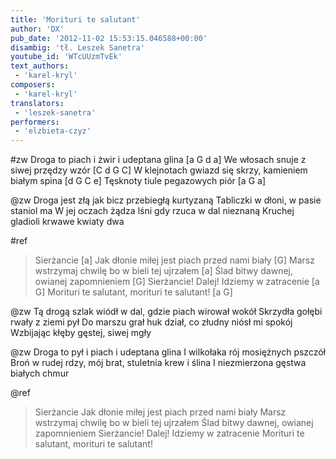 ```yaml
---
title: 'Morituri te salutant'
author: 'DX'
pub_date: '2012-11-02 15:53:15.046588+00:00'
disambig: 'tł. Leszek Sanetra'
youtube_id: 'WTcUUzmTvEk'
text_authors:
 - 'karel-kryl'
composers:
 - 'karel-kryl'
translators:
 - 'leszek-sanetra'
performers:
 - 'elzbieta-czyz'
---
```


#zw
Droga to piach i żwir i udeptana glina [a G d a]
We włosach snuje z siwej przędzy wzór [C d G C]
W klejnotach gwiazd się skrzy, kamieniem białym spina [d G C e]
Tęsknoty tiule pegazowych piór [a G a]

@zw
Droga jest złą jak bicz przebiegłą kurtyzaną
Tabliczki w dłoni, w pasie staniol ma
W jej oczach żądza lśni gdy rzuca w dal nieznaną
Kruchej gladioli krwawe kwiaty dwa

#ref
>Sierżancie [a]
>Jak dłonie miłej jest piach przed nami biały [G]
>Marsz wstrzymaj chwilę bo w bieli tej ujrzałem [a]
>Ślad bitwy dawnej, owianej zapomnieniem [G]
>Sierżancie! Dalej! Idziemy w zatracenie [a G]
>Morituri te salutant, morituri te salutant! [a G]

@zw
Tą drogą szlak wiódł w dal, gdzie piach wirował wokół
Skrzydła gołębi rwały z ziemi pył
Do marszu grał huk dział, co złudny niósł mi spokój
Wzbijając kłęby gęstej, siwej mgły

@zw
Droga to pył i piach i udeptana glina
I wilkołaka rój mosiężnych pszczół 
Broń w rudej rdzy, mój brat, stuletnia krew i ślina
I niezmierzona gęstwa białych chmur

@ref
>Sierżancie 
>Jak dłonie miłej jest piach przed nami biały
>Marsz wstrzymaj chwilę bo w bieli tej ujrzałem
>Ślad bitwy dawnej, owianej zapomnieniem
>Sierżancie! Dalej! Idziemy w zatracenie
>Morituri te salutant, morituri te salutant!